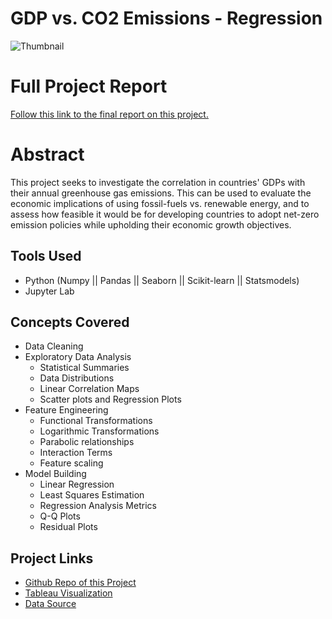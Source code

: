 ﻿# GDP vs. CO2 Emissions - Regression
![Thumbnail](./Images/the\Creative\Process.jpg)
# Full Project Report
[Follow this link to the final report on this project.](https://tomasangelini.com/gdpvsco2page.html)     

# Abstract
This project seeks to investigate the correlation in countries' GDPs with their annual greenhouse gas emissions. This can be used to evaluate the economic implications of using fossil-fuels vs. renewable energy, and to assess how feasible it would be for developing countries to adopt net-zero emission policies while upholding their economic growth objectives.

## Tools Used
- Python (Numpy || Pandas || Seaborn || Scikit-learn || Statsmodels)
- Jupyter Lab

## Concepts Covered
- Data Cleaning
- Exploratory Data Analysis
	- Statistical Summaries
	- Data Distributions
	- Linear Correlation Maps
	- Scatter plots and Regression Plots
- Feature Engineering
	- Functional Transformations
	- Logarithmic Transformations
	- Parabolic relationships
	- Interaction Terms
	- Feature scaling
- Model Building
	- Linear Regression
	- Least Squares Estimation
	- Regression Analysis Metrics
	- Q-Q Plots
	- Residual Plots

## Project Links
- [Github Repo of this Project](https://github.com/TommyAngelini/Data-Science-Projects/tree/main/Projects/GDPVersusEmissions)
- [Tableau Visualization](https://public.tableau.com/app/profile/tomas.angelini/viz/GDPvsCO2EmissionsbyCountry/CountryGDPvs_CO2EmissionsDashboard)
- [Data Source](https://ourworldindata.org/grapher/co2-emissions-vs-gdp)
